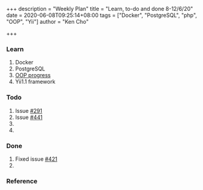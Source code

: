 +++
description = "Weekly Plan"
title = "Learn, to-do and done 8-12/6/20"
date = 2020-06-08T09:25:14+08:00
tags = ["Docker", "PostgreSQL", "php", "OOP", "Yii"]
author = "Ken Cho"

+++

### Learn
1. Docker    
2. PostgreSQL
3. [OOP progress](https://kencho51.github.io/oop/)
4. Yii1.1 framework

### Todo
1. Issue [#291](https://github.com/gigascience/gigadb-website/issues/291)
2. Issue [#441](https://github.com/gigascience/gigadb-website/issues/441)
3. 
4.

### Done
1. Fixed issue [#421](https://github.com/gigascience/gigadb-website/issues/421)
2. 


### Reference